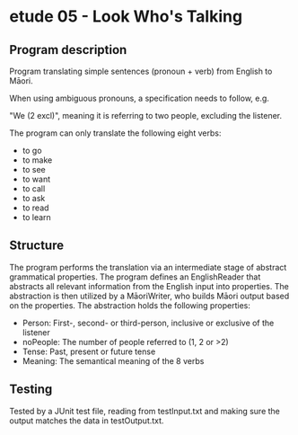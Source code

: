# etude 05 - Look Who's Talking

## Program description

Program translating simple sentences (pronoun + verb) from English to Māori.

When using ambiguous pronouns, a specification needs to follow, e.g. 

"We (2 excl)", meaning it is referring to two people, excluding the listener.

The program can only translate the following eight verbs:
- to go
- to make
- to see
- to want
- to call
- to ask
- to read
- to learn

## Structure

The program performs the translation via an intermediate stage of abstract grammatical properties.
The program defines an EnglishReader that abstracts all relevant information from the English input into properties.
The abstraction is then utilized by a MāoriWriter, who builds Māori output based on the properties.
The abstraction holds the following properties:
- Person:   First-, second- or third-person, inclusive or exclusive of the listener
- noPeople: The number of people referred to (1, 2 or >2)
- Tense:    Past, present or future tense
- Meaning:  The semantical meaning of the 8 verbs

## Testing

Tested by a JUnit test file, reading from testInput.txt and making sure the output matches the data in testOutput.txt.

